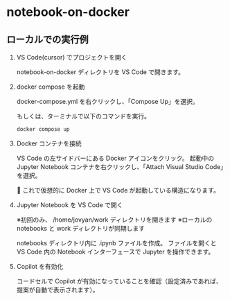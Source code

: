 # notebook-on-docker

## ローカルでの実行例

1. VS Code(cursor) でプロジェクトを開く

    notebook-on-docker ディレクトリを VS Code で開きます。

1. docker compose を起動

    docker-compose.yml を右クリックし、「Compose Up」を選択。

    もしくは、ターミナルで以下のコマンドを実行。

    ```bash
    docker compose up
    ```

1. Docker コンテナを接続

    VS Code の左サイドバーにある Docker アイコンをクリック。
    起動中の Jupyter Notebook コンテナを右クリックし、「Attach Visual Studio Code」を選択。

    🐳 これで仮想的に Docker 上で VS Code が起動している構造になります。

1. Jupyter Notebook を VS Code で開く

    ※初回のみ、 /home/jovyan/work ディレクトリを開きます
    ※ローカルの notebooks と work ディレクトリが同期します

    notebooks ディレクトリ内に .ipynb ファイルを作成。
    ファイルを開くと VS Code 内の Notebook インターフェースで Jupyter を操作できます。

1. Copilot を有効化

    コードセルで Copilot が有効になっていることを確認（設定済みであれば、提案が自動で表示されます）。
